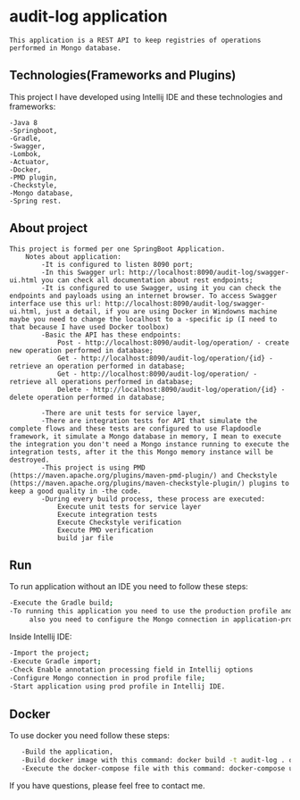 # audit-log application
	This application is a REST API to keep registries of operations performed in Mongo database.

## Technologies(Frameworks and Plugins)
This project I have developed using Intellij IDE and these technologies and frameworks:

	-Java 8
    -Springboot,
    -Gradle,
    -Swagger,
    -Lombok,
    -Actuator,
    -Docker,
	-PMD plugin,
	-Checkstyle,
	-Mongo database,
    -Spring rest.

## About project	
	This project is formed per one SpringBoot Application.
        Notes about application:
            -It is configured to listen 8090 port;
            -In this Swagger url: http://localhost:8090/audit-log/swagger-ui.html you can check all documentation about rest endpoints;
            -It is configured to use Swagger, using it you can check the endpoints and payloads using an internet browser. To access Swagger interface use this url: http://localhost:8090/audit-log/swagger-ui.html, just a detail, if you are using Docker in Windowns machine maybe you need to change the localhost to a -specific ip (I need to that because I have used Docker toolbox)
			-Basic the API has these endpoints:
				Post - http://localhost:8090/audit-log/operation/ - create new operation performed in database;
                Get - http://localhost:8090/audit-log/operation/{id} - retrieve an operation performed in database;
                Get - http://localhost:8090/audit-log/operation/ - retrieve all operations performed in database;
				Delete - http://localhost:8090/audit-log/operation/{id} - delete operation performed in database;

			-There are unit tests for service layer,
			-There are integration tests for API that simulate the complete flows and these tests are configured to use Flapdoodle framework, it simulate a Mongo database in memory, I mean to execute the integration you don't need a Mongo instance running to execute the integration tests, after it the this Mongo memory instance will be destroyed.
			-This project is using PMD (https://maven.apache.org/plugins/maven-pmd-plugin/) and Checkstyle (https://maven.apache.org/plugins/maven-checkstyle-plugin/) plugins to keep a good quality in -the code.
			-During every build process, these process are executed:
				Execute unit tests for service layer
				Execute integration tests
				Execute Checkstyle verification
				Execute PMD verification	
				build jar file

## Run 
To run application without an IDE you need to follow these steps:
```bash
-Execute the Gradle build;
-To running this application you need to use the production profile and you need have a valid Mongo db instance running,
     also you need to configure the Mongo connection in application-prod.properties.
```
Inside Intellij IDE:
```bash
-Import the project;
-Execute Gradle import;
-Check Enable annotation processing field in Intellij options
-Configure Mongo connection in prod profile file;
-Start application using prod profile in Intellij IDE.
```

## Docker
 To use docker you need follow these steps:
 ```bash
	-Build the application,
	-Build docker image with this command: docker build -t audit-log . or docker build -t audit-log . (you need to run this command in root project that you want to *create the docker image);
    -Execute the docker-compose file with this command: docker-compose up (you need to run this command in root project). You can -check if applications are running using the actuator feature, to do do that you need to access this url: http://{docker ip:8090}/audit-log/health;
```

If you have questions, please feel free to contact me.